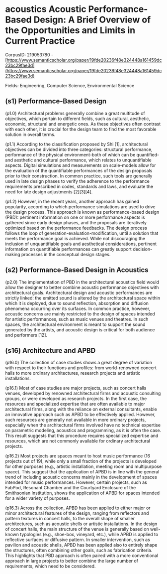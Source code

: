 # acoustics Acoustic Performance-Based Design: A Brief Overview of the Opportunities and Limits in Current Practice

CorpusID: 219053780 - [https://www.semanticscholar.org/paper/19fde20236f48e324448a161459dc23bc29fae3d](https://www.semanticscholar.org/paper/19fde20236f48e324448a161459dc23bc29fae3d)

Fields: Engineering, Computer Science, Environmental Science

## (s1) Performance-Based Design
(p1.0) Architectural problems generally combine a great multitude of objectives, which pertain to different fields, such as cultural, aesthetic, economic, structural and energetic ones. As these objectives often contrast with each other, it is crucial for the design team to find the most favorable solution in overall terms.

(p1.1) According to the classification proposed by Shi [1], architectural objectives can be divided into three categories: structural performance, performance of the physical environment-both of which can be quantified-and aesthetic and cultural performance, which relates to unquantifiable aspects. Digital simulations and measurements on scale-models allow for the evaluation of the quantifiable performances of the design proposals prior to their construction. In common practice, such tools are generally used in late design phases to verify the adherence to the performance requirements prescribed in codes, standards and laws, and evaluate the need for late design adjustments [2][3][4].

(p1.2) However, in the recent years, another approach has gained popularity, according to which performance simulations are used to drive the design process. This approach is known as performance-based design (PBD): pertinent information on one or more performance aspects is gathered since early design phases, and the proposals are iteratively optimized based on the performance feedbacks. The design process follows the loop of generation-evaluation-modification, until a solution that meets the performance goal is achieved. While not discouraging the inclusion of unquantifiable goals and aesthetical considerations, pertinent information on quantifiable performances can greatly support decision-making processes in the conceptual design stages.
## (s2) Performance-Based Design in Acoustics
(p2.0) The implementation of PBD in the architectural acoustics field would allow the designer to better combine acoustic performance objectives with architectural goals. Architectural design and acoustic performances are strictly linked: the emitted sound is altered by the architectural space within which it is deployed, due to sound reflection, absorption and diffusion phenomena occurring over its surfaces. In common practice, however, acoustic concerns are mainly restricted to the design of spaces intended for artistic performances, such as music venues and theatres. In such spaces, the architectural environment is meant to support the sound generated by the artists, and acoustic design is critical for both audience and performers [12].
## (s16) Architecture and APBD
(p16.0) The collection of case studies shows a great degree of variation with respect to their functions and profiles: from world-renowned concert halls to more ordinary architectures, research projects and artistic installations.

(p16.1) Most of case studies are major projects, such as concert halls venues, developed by renowned architectural firms and acoustic consulting groups, or were developed as research projects. In the first case, the resources and specialized expertise that are often available to major architectural firms, along with the reliance on external consultants, enable an innovative approach such as APBD to be effectively applied. However, such resources are generally not available in more ordinary projects, especially when the architectural firms involved have no technical expertise on parametric modeling, acoustics and programming, as it is often the case. This result suggests that this procedure requires specialized expertise and resources, which are not commonly available for ordinary architectural projects.

(p16.2) Most projects are spaces meant to host music performance (16 projects out of 19), while only a small fraction of the projects is developed for other purposes (e.g., artistic installation, meeting room and multipurpose space). This suggest that the application of APBD is in line with the general trend of including acoustic concerns mainly in the development of spaces intended for music performances. However, certain projects, such as FabPod, Resonant Chamber and the Courtyard Enclosure of the Smithsonian Institution, shows the application of APBD for spaces intended for a wider variety of purposes.

(p16.3) Across the collection, APBD has been applied to either major or minor architectural features of the design, ranging from reflectors and pattern textures in concert halls, to the overall shape of smaller architectures, such as acoustic shells or artistic installations. In the design of concert halls, the main structure of the venue is generally based on well-known typologies (e.g., shoe-box, vineyard, etc.), while APBD is applied to reflective surfaces or diffusive pattern. In smaller intervention, such as pavilion and acoustic shells, APBD has been applied also to entirely shape the structures, often combining other goals, such as fabrication criteria. This highlights that PBD approach is often paired with a more conventional approach in large projects to better combine the large number of requirements, which need to be considered.
